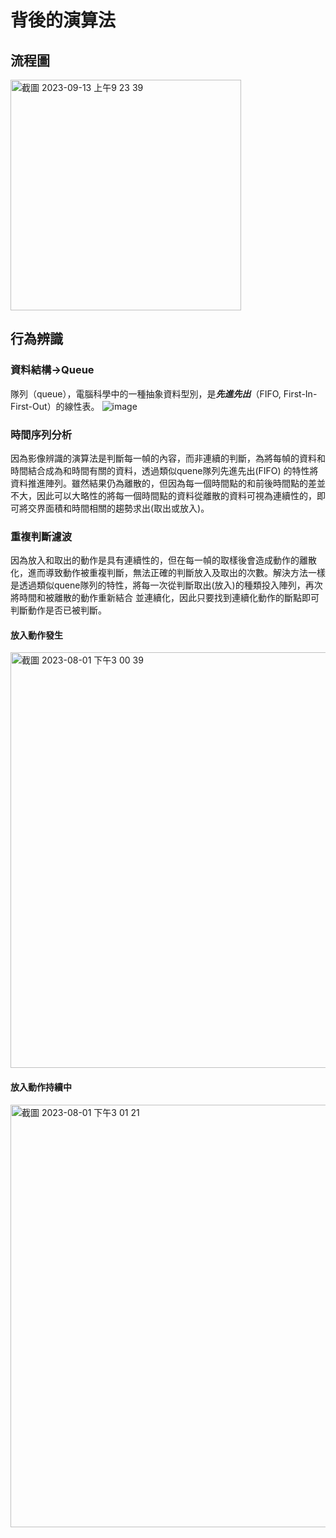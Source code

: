 # 背後的演算法
## 流程圖
<img width="369" alt="截圖 2023-09-13 上午9 23 39" src="https://github.com/109810022/2023_innovated_race/assets/100888502/e14f292c-3845-47e4-9d80-68fcb7b78889">

## 行為辨識
### 資料結構->Queue
隊列（queue），電腦科學中的一種抽象資料型別，是***先進先出***（FIFO, First-In-First-Out）的線性表。
![image](https://github.com/109810022/2023_innovatated_race/assets/100888502/e2d5ba62-fd7f-4501-bf65-f5d20ccac78e)
### 時間序列分析
因為影像辨識的演算法是判斷每一幀的內容，而非連續的判斷，為將每幀的資料和時間結合成為和時間有關的資料，透過類似quene隊列先進先出(FIFO) 的特性將資料推進陣列。雖然結果仍為離散的，但因為每一個時間點的和前後時間點的差並不大，因此可以大略性的將每一個時間點的資料從離散的資料可視為連續性的，即可將交界面積和時間相關的趨勢求出(取出或放入)。
### 重複判斷濾波
因為放入和取出的動作是具有連續性的，但在每一幀的取樣後會造成動作的離散化，進而導致動作被重複判斷，無法正確的判斷放入及取出的次數。解決方法一樣是透過類似quene隊列的特性，將每一次從判斷取出(放入)的種類投入陣列，再次將時間和被離散的動作重新結合 並連續化，因此只要找到連續化動作的斷點即可判斷動作是否已被判斷。
#### 放入動作發生
<img width="665" alt="截圖 2023-08-01 下午3 00 39" src="https://github.com/109810022/2023_innovatated_race/assets/100888502/b5221f6d-e30a-4d74-9da0-8d71d39870e3">  

#### 放入動作持續中
<img width="676" alt="截圖 2023-08-01 下午3 01 21" src="https://github.com/109810022/2023_innovatated_race/assets/100888502/a28a0eed-039b-4906-b1e1-539f892e7007">
